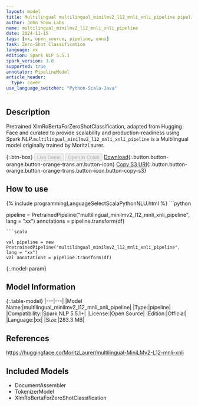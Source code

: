 ```yaml
---
layout: model
title: Multilingual multilingual_minilmv2_l12_mnli_xnli_pipeline pipeline XlmRoBertaForZeroShotClassification from MoritzLaurer
author: John Snow Labs
name: multilingual_minilmv2_l12_mnli_xnli_pipeline
date: 2024-11-15
tags: [xx, open_source, pipeline, onnx]
task: Zero-Shot Classification
language: xx
edition: Spark NLP 5.5.1
spark_version: 3.0
supported: true
annotator: PipelineModel
article_header:
  type: cover
use_language_switcher: "Python-Scala-Java"
---
```


## Description

Pretrained XlmRoBertaForZeroShotClassification, adapted from Hugging Face and curated to provide scalability and production-readiness using Spark NLP.`multilingual_minilmv2_l12_mnli_xnli_pipeline` is a Multilingual model originally trained by MoritzLaurer.

{:.btn-box}
<button class="button button-orange" disabled>Live Demo</button>
<button class="button button-orange" disabled>Open in Colab</button>
[Download](https://s3.amazonaws.com/auxdata.johnsnowlabs.com/public/models/multilingual_minilmv2_l12_mnli_xnli_pipeline_xx_5.5.1_3.0_1731700034907.zip){:.button.button-orange.button-orange-trans.arr.button-icon}
[Copy S3 URI](s3://auxdata.johnsnowlabs.com/public/models/multilingual_minilmv2_l12_mnli_xnli_pipeline_xx_5.5.1_3.0_1731700034907.zip){:.button.button-orange.button-orange-trans.button-icon.button-copy-s3}

## How to use



<div class="tabs-box" markdown="1">
{% include programmingLanguageSelectScalaPythonNLU.html %}
```python

pipeline = PretrainedPipeline("multilingual_minilmv2_l12_mnli_xnli_pipeline", lang = "xx")
annotations =  pipeline.transform(df)   

```
```scala

val pipeline = new PretrainedPipeline("multilingual_minilmv2_l12_mnli_xnli_pipeline", lang = "xx")
val annotations = pipeline.transform(df)

```
</div>

{:.model-param}
## Model Information

{:.table-model}
|---|---|
|Model Name:|multilingual_minilmv2_l12_mnli_xnli_pipeline|
|Type:|pipeline|
|Compatibility:|Spark NLP 5.5.1+|
|License:|Open Source|
|Edition:|Official|
|Language:|xx|
|Size:|283.3 MB|

## References

https://huggingface.co/MoritzLaurer/multilingual-MiniLMv2-L12-mnli-xnli

## Included Models

- DocumentAssembler
- TokenizerModel
- XlmRoBertaForZeroShotClassification